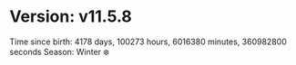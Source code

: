 # Version: v11.5.8
Time since birth: 4178 days, 100273 hours, 6016380 minutes, 360982800 seconds
Season: Winter ❄️
